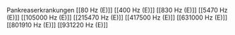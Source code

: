 Pankreaserkrankungen
[[80 Hz (E)]]
[[400 Hz (E)]]
[[830 Hz (E)]]
[[5470 Hz (E)]]
[[105000 Hz (E)]]
[[215470 Hz (E)]]
[[417500 Hz (E)]]
[[631000 Hz (E)]]
[[801910 Hz (E)]]
[[931220 Hz (E)]]